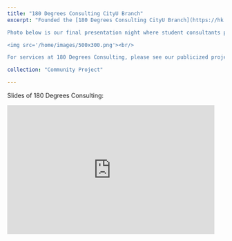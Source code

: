 ```yaml
---
title: "180 Degrees Consulting CityU Branch"
excerpt: "Founded the [180 Degrees Consulting CityU Branch](https://hk.linkedin.com/company/180dc-cityu) after my academic exchange to Copenhagen with the hope of generating social impact in Hong Kong.<br/> 

Photo below is our final presentation night where student consultants present their projects to their mentors and non-profit clients.<br/>

<img src='/home/images/500x300.png'><br/>

For services at 180 Degrees Consulting, please see our publicized project [here](https://drive.google.com/file/d/1-DkGAV8TzFDyAm4MAERJs18cmmhpO1YH/view?usp=sharing)." 

collection: "Community Project"

---
```



Slides of 180 Degrees Consulting:<br/>

<iframe src="https://docs.google.com/presentation/d/e/2PACX-1vR0B5POozzffR3TaIzRjESlCxq3t6hqLPHqbmZeqdU6BoMC0mjhkESFkOtgMPIW9w/embed?start=false&loop=true&delayms=3000" frameborder="0" width="480" height="299" allowfullscreen="true" mozallowfullscreen="true" webkitallowfullscreen="true"></iframe>



